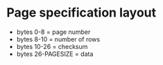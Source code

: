 # Page specification layout

- bytes 0-8 = page number
- bytes 8-10 = number of rows
- bytes 10-26 = checksum
- bytes 26-PAGESIZE = data